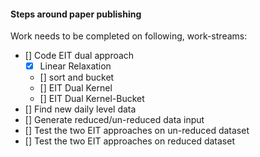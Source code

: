 #### Steps around paper publishing

Work needs to be completed on following, work-streams:

- [] Code EIT dual approach
  - [x] Linear Relaxation
  - [] sort and bucket
  - [] EIT Dual Kernel
  - [] EIT Dual Kernel-Bucket
- [] Find new daily level data
- [] Generate reduced/un-reduced data input
- [] Test the two EIT approaches on un-reduced dataset
- [] Test the two EIT approaches on reduced dataset

